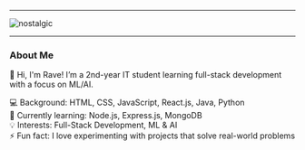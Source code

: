 ***

![nostalgic](https://github.com/user-attachments/assets/fa6d24e8-8b19-4d5d-945b-f50401e56cc5)


***
### About Me

👋 Hi, I'm Rave! I’m a 2nd-year IT student learning full-stack development with a focus on ML/AI.

💻 Background: HTML, CSS, JavaScript, React.js, Java, Python  
🌱 Currently learning: Node.js, Express.js, MongoDB  
💡 Interests: Full-Stack Development, ML & AI  
⚡ Fun fact: I love experimenting with projects that solve real-world problems
















  



